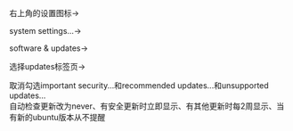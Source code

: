 右上角的设置图标->  

system settings...->  

software & updates->  

选择updates标签页->  

取消勾选important security...和recommended updates...和unsupported updates...  
自动检查更新改为never、有安全更新时立即显示、有其他更新时每2周显示、当有新的ubuntu版本从不提醒  
